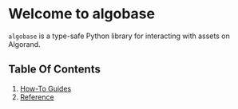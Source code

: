 # Welcome to algobase

`algobase` is a type-safe Python library for interacting with assets on Algorand.

## Table Of Contents

1. [How-To Guides](how_to/how_to_validate_arc3.md)
2. [Reference](reference.md)
